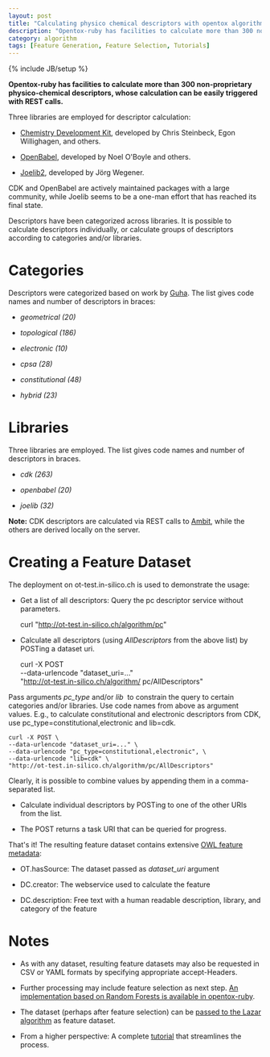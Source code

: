 ```yaml
---
layout: post
title: "Calculating physico chemical descriptors with opentox algorithm"
description: "Opentox-ruby has facilities to calculate more than 300 non-proprietary physico-chemical descriptors, whose calculation can be easily triggered with REST calls."
category: algorithm
tags: [Feature Generation, Feature Selection, Tutorials]
---
```

{% include JB/setup %}

**Opentox-ruby has facilities to calculate more than 300 non-proprietary physico-chemical descriptors, whose calculation can be easily triggered with REST calls.**

Three libraries are employed for descriptor calculation:


* [Chemistry Development Kit](http://cdk.sf.net), developed by Chris Steinbeck, Egon Willighagen, and others.


* [OpenBabel](http://openbabel.sf.net), developed by Noel O'Boyle and others.


* [Joelib2](http://sourceforge.net/projects/joelib/), developed by Jörg Wegener.


CDK and OpenBabel are actively maintained packages with a large community, while Joelib seems to be a one-man effort that has reached its final state.

Descriptors have been categorized across libraries. It is possible to calculate descriptors individually, or calculate groups of descriptors according to categories and/or libraries.


# Categories


Descriptors were categorized based on work by [Guha](http://www.rguha.net/code/java/cdkdesc.html). The list gives code names and number of descriptors in braces:

	
* _geometrical (20)_

* _topological (186)_

* _electronic (10)_

* _cpsa (28)_

* _constitutional (48)_

* _hybrid (23)_




# Libraries


Three libraries are employed. The list gives code names and number of descriptors in braces.

	
* _cdk (263)_

* _openbabel (20)_

* _joelib (32)_


**Note:** CDK descriptors are calculated via REST calls to [Ambit](http://ambit.sf.net), while the others are derived locally on the server.


# Creating a Feature Dataset


The deployment on ot-test.in-silico.ch is used to demonstrate the usage:



	
* Get a list of all descriptors: Query the pc descriptor service without parameters.

    
    curl "http://ot-test.in-silico.ch/algorithm/pc"
    

	
* Calculate all descriptors (using _AllDescriptors_ from the above list) by POSTing a dataset uri.

    
    curl -X POST \
    --data-urlencode "dataset_uri=..." \
    "http://ot-test.in-silico.ch/algorithm/
    pc/AllDescriptors"
    

Pass arguments _pc_type_ and/or _lib_  to constrain the query to certain categories and/or libraries. Use code names from above as argument values. E.g., to calculate constitutional and electronic descriptors from CDK, use pc_type=constitutional,electronic and lib=cdk.


    curl -X POST \
    --data-urlencode "dataset_uri=..." \
    --data-urlencode "pc_type=constitutional,electronic", \
    --data-urlencode "lib=cdk" \
    "http://ot-test.in-silico.ch/algorithm/pc/AllDescriptors"


Clearly, it is possible to combine values by appending them in a comma-separated list.

* Calculate individual descriptors by POSTing to one of the other URIs from the list.

* The POST returns a task URI that can be queried for progress.


That's it! The resulting feature dataset contains extensive [OWL feature metadata](http://opentox.org/data/documents/development/RDF%20files):


* OT.hasSource: The dataset passed as _dataset_uri_ argument

* DC.creator: The webservice used to calculate the feature

* DC.description: Free text with a human readable description, library, and category of the feature




# Notes

	
* As with any dataset, resulting feature datasets may also be requested in CSV or YAML formats by specifying appropriate accept-Headers.

* Further processing may include feature selection as next step. [An implementation based on Random Forests is available in opentox-ruby](/algorithm/2012/05/02/selecting-features-with-opentox-algorithm).

* The dataset (perhaps after feature selection) can be [passed to the Lazar algorithm](/algorithm/2012/05/02/lazar-models-and-how-to-trigger-them) as feature dataset.

* From a higher perspective: A complete [tutorial](/algorithm/2012/05/01/services-tutorial---lazar-feature-generation-feature-selection-validation) that streamlines the process.



